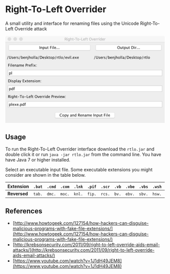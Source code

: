 # Right-To-Left Overrider
A small utility and interface for renaming files using the Unicode Right-To-Left Override attack

![Right-To-Left Overrider Interface](rtlo.png)

## Usage
To run the Right-To-Left Overrider interface download the `rtlo.jar` and double click it or run `java -jar rtlo.jar` from the command line. You have have Java 7 or higher installed.

Select an executable input file. Some executable extensions you might consider are shown in the table below.

| **Extension** | `.bat` | `.cmd` | `.com` | `.lnk` | `.pif` | `.scr` | `.vb` | `.vbe` | `.vbs` | `.wsh` | `.jar` |
|---------------|:------:|:------:|:------:|:------:|:------:|:------:|:-----:|:------:|:------:|:------:|:------:|
| **Reversed**  | `tab.` | `dmc.` | `moc.` | `knl.` | `fip.` | `rcs.` | `bv.` | `ebv.` | `sbv.` | `hsw.` | `raj.` |

## References
- [http://www.howtogeek.com/127154/how-hackers-can-disguise-malicious-programs-with-fake-file-extensions/](http://www.howtogeek.com/127154/how-hackers-can-disguise-malicious-programs-with-fake-file-extensions/)
- [http://krebsonsecurity.com/2011/09/right-to-left-override-aids-email-attacks/](http://krebsonsecurity.com/2011/09/right-to-left-override-aids-email-attacks/)
- [https://www.youtube.com/watch?v=1J1dH49JEM8](https://www.youtube.com/watch?v=1J1dH49JEM8)

